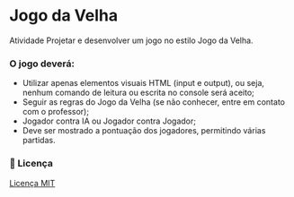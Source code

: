 # Jogo da Velha
Atividade Projetar e desenvolver um jogo no estilo Jogo da Velha. 

### O jogo deverá:
  * Utilizar apenas elementos visuais HTML (input e output), ou seja, nenhum comando de leitura ou escrita no console será aceito;
  * Seguir as regras do Jogo da Velha (se não conhecer, entre em contato com o professor);
  * Jogador contra IA ou Jogador contra Jogador;
  * Deve ser mostrado a pontuação dos jogadores, permitindo várias partidas.

  ### :memo: Licença
[Licença MIT](LICENSE)
